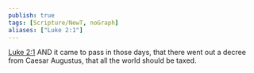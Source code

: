 ```yaml
---
publish: true
tags: [Scripture/NewT, noGraph]
aliases: ["Luke 2:1"]
---
```

[Luke 2:1](https://churchofjesuschrist.org/study/scriptures/nt/luke/2?lang=eng&id=p1#p1) AND it came to pass in those days, that there went out a decree from Caesar Augustus, that all the world should be taxed.
